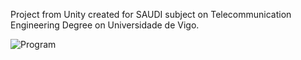Project from Unity created for SAUDI subject on Telecommunication Engineering Degree on Universidade de Vigo.




![Program](https://github.com/avelunatica/MetaXperience/blob/main/output.gif)
